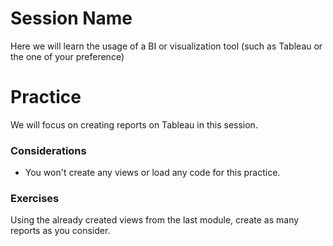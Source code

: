 # Session Name

Here we will learn the usage of a BI or visualization tool (such as Tableau or the one of your preference)

# Practice

We will focus on creating reports on Tableau in this session.

### Considerations

- You won't create any views or load any code for this practice.

### Exercises

Using the already created views from the last module, create
as many reports as you consider.